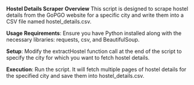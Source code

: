**Hostel Details Scraper**
**Overview**
This script is designed to scrape hostel details from the GoPGO website for a specific city and write them into a CSV file named hostel_details.csv.

**Usage**
**Requirements**: Ensure you have Python installed along with the necessary libraries: requests, csv, and BeautifulSoup.

**Setup**: Modify the extractHostel function call at the end of the script to specify the city for which you want to fetch hostel details.

**Execution**: Run the script. It will fetch multiple pages of hostel details for the specified city and save them into hostel_details.csv.
